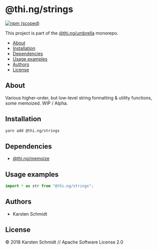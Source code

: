# @thi.ng/strings

[![npm (scoped)](https://img.shields.io/npm/v/@thi.ng/strings.svg)](https://www.npmjs.com/package/@thi.ng/strings)

This project is part of the
[@thi.ng/umbrella](https://github.com/thi-ng/umbrella/) monorepo.

<!-- TOC depthFrom:2 depthTo:3 -->

- [About](#about)
- [Installation](#installation)
- [Dependencies](#dependencies)
- [Usage examples](#usage-examples)
- [Authors](#authors)
- [License](#license)

<!-- /TOC -->

## About

Various higher-order, but low-level string formatting & utility
functions, some memoized. WIP / Alpha.

## Installation

```bash
yarn add @thi.ng/strings
```

## Dependencies

- [@thi.ng/memoize](https://github.com/thi-ng/umbrella/tree/master/packages/memoize)

## Usage examples

```ts
import * as str from "@thi.ng/strings";
```

## Authors

- Karsten Schmidt

## License

&copy; 2018 Karsten Schmidt // Apache Software License 2.0
